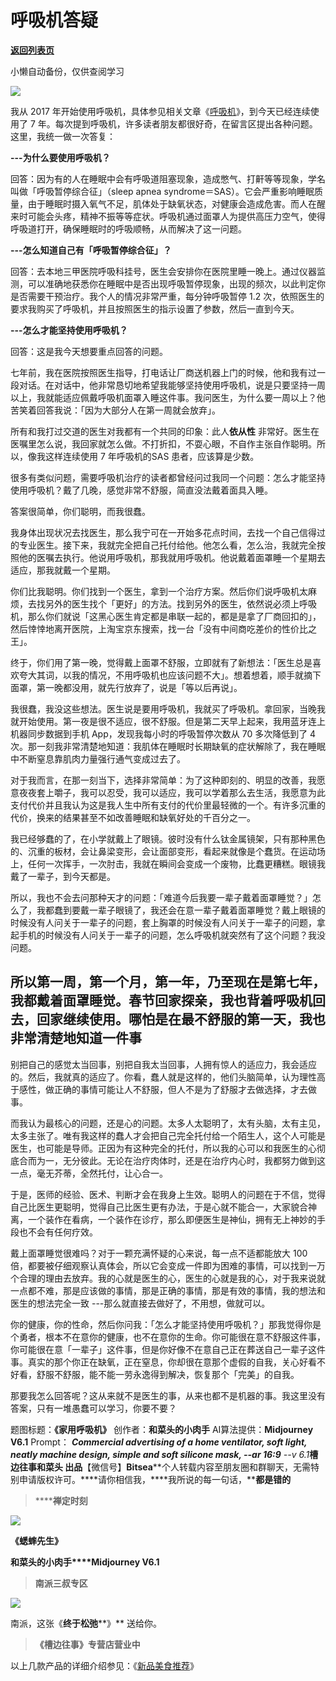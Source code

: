 # 呼吸机答疑

[**返回列表页**](/gzh/槽边往事)

小懒自动备份，仅供查阅学习

![](https://mmbiz.qpic.cn/mmbiz_jpg/Ia6gU9JNtkqyezEQAvtymf1cQsYhcYldGpAc0ia1b7c8VmlILMw65oICnmpkYD98icbYEM5yL6jgeJuvWNVibf5RA/640?wx_fmt=jpeg&from;=appmsg)

我从 2017
年开始使用呼吸机，具体参见相关文章《[呼吸机](https://mp.weixin.qq.com/s?__biz=MjM5MjAzODU2MA==&mid=2652782587&idx=1&sn=ad63c153499ea846a04c5296a47c9a15&scene=21#wechat_redirect)》，到今天已经连续使用了
7 年。每次提到呼吸机，许多读者朋友都很好奇，在留言区提出各种问题。这里，我统一做一次答复：

**\---为什么要使用呼吸机？**  

回答：因为有的人在睡眠中会有呼吸道阻塞现象，造成憋气、打鼾等等现象，学名叫做「呼吸暂停综合征」（sleep apnea
syndrome＝SAS）。它会严重影响睡眠质量，由于睡眠时摄入氧气不足，肌体处于缺氧状态，对健康会造成危害。而人在醒来时可能会头疼，精神不振等等症状。呼吸机通过面罩人为提供高压力空气，使得呼吸道打开，确保睡眠时的呼吸顺畅，从而解决了这一问题。

**\---怎么知道自己有「呼吸暂停综合征」？**  

回答：去本地三甲医院呼吸科挂号，医生会安排你在医院里睡一晚上。通过仪器监测，可以准确地获悉你在睡眠中是否出现呼吸暂停现象，出现的频次，以此判定你是否需要干预治疗。我个人的情况非常严重，每分钟呼吸暂停
1.2 次，依照医生的要求我购买了呼吸机，并且按照医生的指示设置了参数，然后一直到今天。

**\---怎么才能坚持使用呼吸机？**  

回答：这是我今天想要重点回答的问题。

七年前，我在医院按照医生指导，打电话让厂商送机器上门的时候，他和我有过一段对话。在对话中，他非常恳切地希望我能够坚持使用呼吸机，说是只要坚持一周以上，我就能适应佩戴呼吸机面罩入睡这件事。我问医生，为什么要一周以上？他苦笑着回答我说：「因为大部分人在第一周就会放弃」。

所有和我打过交道的医生对我都有一个共同的印象：此人**依从性**
非常好。医生在医嘱里怎么说，我回家就怎么做。不打折扣，不耍心眼，不自作主张自作聪明。所以，像我这样连续使用 7 年呼吸机的SAS 患者，应该算是少数。

很多有类似问题，需要呼吸机治疗的读者都曾经问过我同一个问题：怎么才能坚持使用呼吸机？戴了几晚，感觉非常不舒服，简直没法戴着面具入睡。

答案很简单，你们聪明，而我很蠢。  

我身体出现状况去找医生，那么我宁可在一开始多花点时间，去找一个自己信得过的专业医生。接下来，我就完全把自己托付给他。他怎么看，怎么治，我就完全按照他的医嘱去执行。他说用呼吸机，那我就用呼吸机。他说戴着面罩睡一个星期去适应，那我就戴一个星期。

你们比我聪明。你们找到一个医生，拿到一个治疗方案。然后你们说呼吸机太麻烦，去找另外的医生找个「更好」的方法。找到另外的医生，依然说必须上呼吸机，那么你们就说「这黑心医生肯定都是串联一起的，都是是拿了厂商回扣的」，然后悻悻地离开医院，上淘宝京东搜索，找一台「没有中间商吃差价的性价比之王」。

终于，你们用了第一晚，觉得戴上面罩不舒服，立即就有了新想法：「医生总是喜欢夸大其词，以我的情况，不用呼吸机也应该问题不大」。想着想着，顺手就摘下面罩，第一晚都没用，就先行放弃了，说是「等以后再说」。

我很蠢，我没这些想法。医生说是要用呼吸机，我就买了呼吸机。拿回家，当晚我就开始使用。第一夜是很不适应，很不舒服。但是第二天早上起来，我用蓝牙连上机器同步数据到手机
App，发现我每小时的呼吸暂停次数从 70 多次降低到了 4
次。那一刻我非常清楚地知道：我肌体在睡眠时长期缺氧的症状解除了，我在睡眠中不断窒息靠肌肉力量强行通气变成过去了。

对于我而言，在那一刻当下，选择非常简单：为了这种即刻的、明显的改善，我愿意夜夜套上嚼子，我可以忍受，我可以适应，我可以学着那么去生活，我愿意为此支付代价并且我认为这是我人生中所有支付的代价里最轻微的一个。有许多沉重的代价，换来的结果甚至不如改善睡眠和缺氧好处的千百分之一。  

我已经够蠢的了，在小学就戴上了眼镜。彼时没有什么钛金属镜架，只有那种黑色的、沉重的板材，会让鼻梁变形，会让面部变形，看起来就像是个蠢货。在运动场上，任何一次挥手，一次肘击，我就在瞬间会变成一个废物，比蠢更糟糕。眼镜我戴了一辈子，到今天都是。  

所以，我也不会去问那种天才的问题：「难道今后我要一辈子戴着面罩睡觉？」怎么了，我都蠢到要戴一辈子眼镜了，我还会在意一辈子戴着面罩睡觉？戴上眼镜的时候没有人问关于一辈子的问题，套上胸罩的时候没有人问关于一辈子的问题，拿起手机的时候没有人问关于一辈子的问题，怎么呼吸机就突然有了这个问题？我没问题。

所以第一周，第一个月，第一年，乃至现在是第七年，我都戴着面罩睡觉。春节回家探亲，我也背着呼吸机回去，回家继续使用。哪怕是在最不舒服的第一天，我也非常清楚地知道一件事
---
别把自己的感觉太当回事，别把自我太当回事，人拥有惊人的适应力，我会适应的。然后，我就真的适应了。你看，蠢人就是这样的，他们头脑简单，认为理性高于感性，做正确的事情可能让人不舒服，但人不是为了舒服才去做选择，才去做事。  

而我认为最核心的问题，还是心的问题。太多人太聪明了，太有头脑，太有主见，太多主张了。唯有我这样的蠢人才会把自己完全托付给一个陌生人，这个人可能是医生，也可能是导师。正因为有这种完全的托付，所以我的心可以和我医生的心彻底合而为一，无分彼此。无论在治疗肉体时，还是在治疗内心时，我都努力做到这一点，毫无芥蒂，全然托付，让心合一。

于是，医师的经验、医术、判断才会在我身上生效。聪明人的问题在于不信，觉得自己比医生更聪明，觉得自己比医生更有办法，于是心就不能合一，大家貌合神离，一个装作在看病，一个装作在诊疗，那么即便医生是神仙，拥有无上神妙的手段也不会有任何疗效。

戴上面罩睡觉很难吗？对于一颗充满怀疑的心来说，每一点不适都能放大 100
倍，都要被仔细观察认真体会，所以它会变成一件即为困难的事情，可以找到一万个合理的理由去放弃。我的心就是医生的心，医生的心就是我的心，对于我来说就一点都不难，那是应该做的事情，那是正确的事情，那是有效的事情，我的想法和医生的想法完全一致
---那么就直接去做好了，不用想，做就可以。

你的健康，你的性命，然后你问我：「怎么才能坚持使用呼吸机？」那我觉得你是个勇者，根本不在意你的健康，也不在意你的生命。你可能很在意不舒服这件事，你可能很在意「一辈子」这件事，但是你好像不在意自己正在葬送自己一辈子这件事。真实的那个你正在缺氧，正在窒息，你却很在意那个虚假的自我，关心好看不好看，舒服不舒服，能不能一劳永逸得到解决，恢复那个「完美」的自我。

那要我怎么回答呢？这从来就不是医生的事，从来也都不是机器的事。我这里没有答案，只有一堆愚蠢可以学习，你要不要？

  

题图标题：**《家用呼吸机》** 创作者：**和菜头的小肉手** AI算法提供：**Midjourney V6.1** Prompt：
___Commercial advertising of a home ventilator, soft light, neatly machine
design, simple and soft silicone mask, --ar 16:9__ \--v 6.1_**槽边往事****和菜头
出品******【微信号】****Bitsea******个人转载内容至朋友圈和群聊天，无需特别申请版权许可。****请你相信我，****我所说的每一句话，****都是错的**

> ******禅定时刻**

![](https://mmbiz.qpic.cn/mmbiz_jpg/Ia6gU9JNtkqyezEQAvtymf1cQsYhcYld9QlDjyGFozTaX42BkrCVStVILpzRhcGowlBuVk8hNH9C2K30kI5juA/640?wx_fmt=jpeg&from;=appmsg)

**《蟋蟀先生》**

**和菜头的小肉手****Midjourney V6.1**

> **南派三叔专区**

![](https://mmbiz.qpic.cn/mmbiz_jpg/Ia6gU9JNtkqyezEQAvtymf1cQsYhcYldT0rJnFJBcb9S5NiafAlsJxK5YHNrx0tk7nD30yWBWQBwbxicXWY8E2Mg/640?wx_fmt=jpeg&from;=appmsg)

南派，这张《**终于松弛****》** 送给你。

> **《槽边往事》专营店营业中**

以上几款产品的详细介绍参见：《[新品美食推荐](https://mp.weixin.qq.com/s?__biz=MjM5MjAzODU2MA==&mid=2652801681&idx=1&sn=14620ec952928e23d02fc38dcf3acdeb&scene=21#wechat_redirect)》

  

